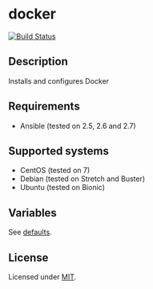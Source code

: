 # docker

[![Build Status](https://travis-ci.org/krzysztof-magosa/ansible-role-docker.svg?branch=master)](https://travis-ci.org/krzysztof-magosa/ansible-role-docker)

## Description
Installs and configures Docker

## Requirements
* Ansible (tested on 2.5, 2.6 and 2.7)

## Supported systems
* CentOS (tested on 7)
* Debian (tested on Stretch and Buster)
* Ubuntu (tested on Bionic)

## Variables
See [defaults](defaults/main.yml).

## License
Licensed under [MIT](LICENSE.txt).
